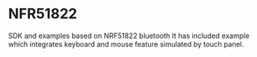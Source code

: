 # NFR51822
SDK and examples based on NRF51822 bluetooth
It has included example which integrates keyboard and mouse feature 
simulated by touch panel.
